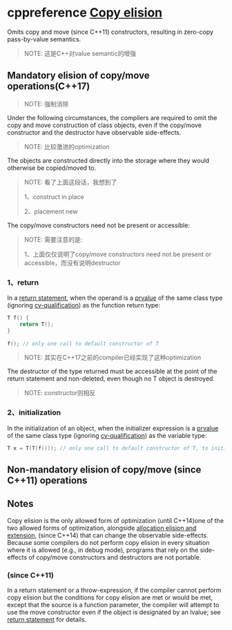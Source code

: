 # cppreference [Copy elision](https://en.cppreference.com/w/cpp/language/copy_elision)

Omits copy and move (since C++11) constructors, resulting in zero-copy pass-by-value semantics.

> NOTE: 这是C++对value semantic的增强

## Mandatory elision of copy/move operations(C++17)

> NOTE: 强制消除

Under the following circumstances, the compilers are required to omit the copy and move construction of class objects, even if the copy/move constructor and the destructor have observable side-effects. 

> NOTE: 比较激进的optimization

The objects are constructed directly into the storage where they would otherwise be copied/moved to. 

> NOTE: 看了上面这段话，我想到了
>
> 1、construct in place
>
> 2、placement new

The copy/move constructors need not be present or accessible:

> NOTE: 需要注意的是:
>
> 1、上面仅仅说明了copy/move constructors need not be present or accessible，而没有说明destructor

### 1、return

In a [return statement](https://en.cppreference.com/w/cpp/language/return), when the operand is a [prvalue](https://en.cppreference.com/w/cpp/language/value_category) of the same class type (ignoring [cv-qualification](https://en.cppreference.com/w/cpp/language/cv)) as the function return type:

```C++
T f() {
    return T();
}
 
f(); // only one call to default constructor of T
```

> NOTE: 其实在C++17之前的compiler已经实现了这种optimization

The destructor of the type returned must be accessible at the point of the return statement and non-deleted, even though no T object is destroyed.

> NOTE: constructor则相反

### 2、initialization

In the initialization of an object, when the initializer expression is a [prvalue](https://en.cppreference.com/w/cpp/language/value_category) of the same class type (ignoring [cv-qualification](https://en.cppreference.com/w/cpp/language/cv)) as the variable type:

```C++
T x = T(T(f())); // only one call to default constructor of T, to initialize 
```



## Non-mandatory elision of copy/move (since C++11) operations

## Notes

Copy elision is the only allowed form of optimization (until C++14)one of the two allowed forms of optimization, alongside [allocation elision and extension](https://en.cppreference.com/w/cpp/language/new#Allocation), (since C++14) that can change the observable side-effects. Because some compilers do not perform copy elision in every situation where it is allowed (e.g., in debug mode), programs that rely on the side-effects of copy/move constructors and destructors are not portable.



### (since C++11)

In a return statement or a throw-expression, if the compiler cannot perform copy elision but the conditions for copy elision are met or would be met, except that the source is a function parameter, the compiler will attempt to use the move constructor even if the object is designated by an lvalue; see [return statement](https://en.cppreference.com/w/cpp/language/return#Notes) for details.

